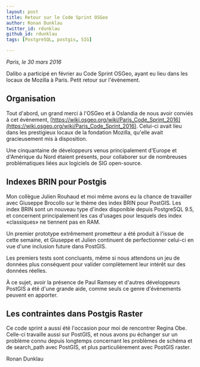 ```yaml
---
layout: post
title: Retour sur le Code Sprint OSGeo
author: Ronan Dunklau
twitter_id: rdunklau  
github_id: rdunklau
tags: [PostgreSQL, postgis, SIG]

---
```

*Paris, le 30 mars 2016*

Dalibo a participé en février au Code Sprint OSGeo, ayant eu lieu dans les locaux de Mozilla à Paris. 
Petit retour sur l'évènement.


<!--MORE-->

## Organisation

Tout d'abord, un grand merci à l'OSGeo et à Oslandia de nous avoir conviés à cet évènement, [https://wiki.osgeo.org/wiki/Paris_Code_Sprint_2016](https://wiki.osgeo.org/wiki/Paris_Code_Sprint_2016). Celui-ci avait lieu dans les prestigieux locaux de la fondation Mozilla, qu'elle avait gracieusement mis à disposition.

Une cinquantaine de développeurs venus principalement d'Europe et d'Amérique du Nord étaient présents, pour collaborer sur de nombreuses problématiques liées aux logiciels de SIG open-source.

## Indexes BRIN pour Postgis

Mon collègue Julien Rouhaud et moi même avons eu la chance de travailler avec Giuseppe Brocollo sur le thème des index BRIN pour PostGIS. 
Les index BRIN sont un nouveau type d'index disponible depuis PostgreSQL 9.5, et concernent principalement les cas d'usages pour lesquels des index «classiques» ne tiennent pas en RAM.

Un premier prototype extrêmement prometteur a été produit à l'issue de cette semaine, et Giuseppe et Julien continuent de perfectionner celui-ci en vue d'une inclusion future dans PostGIS.

Les premiers tests sont concluants, même si nous attendons un jeu de données plus conséquent pour valider complètement leur intérêt sur des données réelles.

À ce sujet, avoir la présence de Paul Ramsey et d'autres développeurs PostGIS a été d'une grande aide, comme seuls ce genre d'évènements peuvent en apporter.

## Les contraintes dans Postgis Raster

Ce code sprint a aussi été l'occasion pour moi de rencontrer Regina Obe. Celle-ci travaille aussi sur PostGIS, et nous avons pu échanger sur un problème connu depuis longtemps concernant les problèmes de schéma et de search_path avec PostGIS, et plus particulièrement avec PostGIS raster.


Ronan Dunklau
